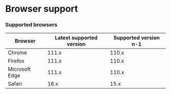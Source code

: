 # Browser support

### Supported browsers

| Browser        | Latest supported version | Supported version n-1 |
| -------------- | ------------------------ | --------------------- |
| Chrome         | 111.x                    | 110.x                 |
| Firefox        | 111.x                    | 110.x                 |
| Microsoft Edge | 111.x                    | 110.x                 |
| Safari         | 16.x                     | 15.x                  |
